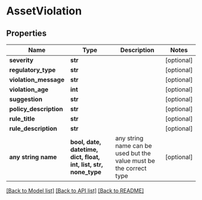 # AssetViolation


## Properties
Name | Type | Description | Notes
------------ | ------------- | ------------- | -------------
**severity** | **str** |  | [optional] 
**regulatory_type** | **str** |  | [optional] 
**violation_message** | **str** |  | [optional] 
**violation_age** | **int** |  | [optional] 
**suggestion** | **str** |  | [optional] 
**policy_description** | **str** |  | [optional] 
**rule_title** | **str** |  | [optional] 
**rule_description** | **str** |  | [optional] 
**any string name** | **bool, date, datetime, dict, float, int, list, str, none_type** | any string name can be used but the value must be the correct type | [optional]

[[Back to Model list]](../README.md#documentation-for-models) [[Back to API list]](../README.md#documentation-for-api-endpoints) [[Back to README]](../README.md)


